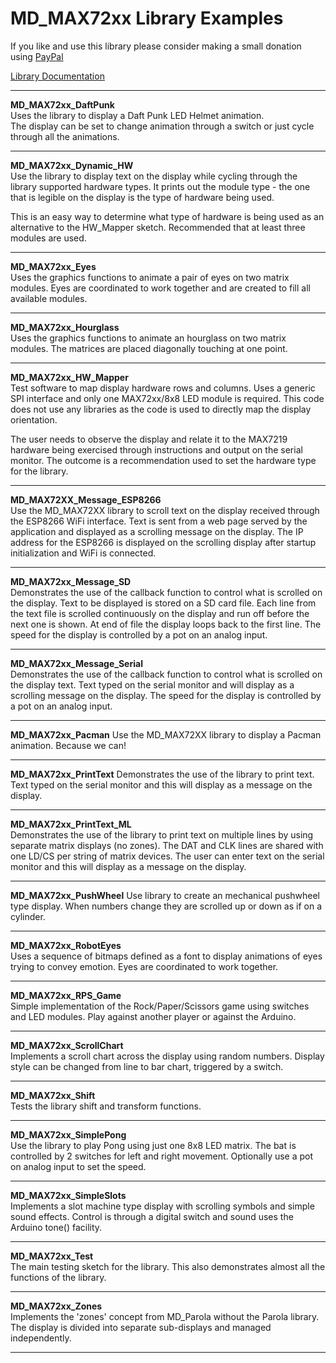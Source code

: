 # MD_MAX72xx Library Examples

If you like and use this library please consider making a small donation 
using [PayPal](https://paypal.me/MajicDesigns/4USD)

[Library Documentation](https://majicdesigns.github.io/MD_MAX72XX/)

<hr>

**MD_MAX72xx_DaftPunk**  
Uses the library to display a Daft Punk LED Helmet animation.  
The display can be set to change animation through a switch or 
just cycle through all the animations.
<hr>

**MD_MAX72xx_Dynamic_HW**  
Use the library to display text on the display while cycling through 
the library supported hardware types. It prints out the module type - 
the one that is legible on the display is the type of hardware being 
used.

This is an easy way to determine what type of hardware is being used 
as an alternative to the HW_Mapper sketch. Recommended that at least 
three modules are used.
<hr>

**MD_MAX72xx_Eyes**  
Uses the graphics functions to animate a pair of eyes on 
two matrix modules. Eyes are coordinated to work together and are
created to fill all available modules.
<hr>

**MD_MAX72xx_Hourglass**  
Uses the graphics functions to animate an hourglass on 
two matrix modules. The matrices are placed diagonally touching
at one point.
<hr>

**MD_MAX72xx_HW_Mapper**  
Test software to map display hardware rows and columns. Uses a 
generic SPI interface and only one MAX72xx/8x8 LED module is required.
This code does not use any libraries as the code is used to directly 
map the display orientation.

The user needs to observe the display 
and relate it to the MAX7219 hardware being exercised through 
instructions and output on the serial monitor. The outcome is a 
recommendation used to set the hardware type for the library.
<hr>

**MD_MAX72XX_Message_ESP8266**  
Use the MD_MAX72XX library to scroll text on the display received 
through the ESP8266 WiFi interface. Text is sent from a web page 
served by the application and displayed as a scrolling message on 
the display. The IP address for the ESP8266 is displayed on the 
scrolling display after startup initialization and WiFi is connected.
<hr>

**MD_MAX72xx_Message_SD**  
Demonstrates the use of the callback function to control what is 
scrolled on the display. Text to be displayed is stored on a SD card file. 
Each line from the text file is scrolled continuously on the display 
and run off before the next one is shown. At end of file the display 
loops back to the first line. The speed for the display is controlled 
by a pot on an analog input.
<hr>

**MD_MAX72xx_Message_Serial**  
Demonstrates the use of the callback function to control what is 
scrolled on the display text. Text typed on the serial monitor 
and will display as a scrolling message on the display. The speed 
for the display is controlled by a pot on an analog input.
<hr>

**MD_MAX72xx_Pacman**
Use the MD_MAX72XX library to display a Pacman animation. Because we can!
<hr>

**MD_MAX72xx_PrintText**
Demonstrates the use of the library to print text. Text typed on 
the serial monitor and this will display as a message on the display.
<hr>

**MD_MAX72xx_PrintText_ML**  
Demonstrates the use of the library to print text on multiple lines by 
using separate matrix displays (no zones). The DAT and CLK lines are 
shared with one LD/CS per string of matrix devices. The user can enter 
text on the serial monitor and this will display as a message on the 
display.
<hr>

**MD_MAX72xx_PushWheel**
Use library to create an mechanical pushwheel type display. 
When numbers change they are scrolled up or down as if on a cylinder.
<hr>

**MD_MAX72xx_RobotEyes**  
Uses a sequence of bitmaps defined as a font to display animations 
of eyes trying to convey emotion. Eyes are coordinated to work together.
<hr>

**MD_MAX72xx_RPS_Game**  
Simple implementation of the Rock/Paper/Scissors game using switches 
and LED modules. Play against another player or against the Arduino.
<hr>

**MD_MAX72xx_ScrollChart**  
Implements a scroll chart across the display using random numbers. 
Display style can be changed from line to bar chart, triggered by a switch.
<hr>

**MD_MAX72xx_Shift**  
Tests the library shift and transform functions.
<hr>

**MD_MAX72xx_SimplePong**  
Use the library to play Pong using just one 8x8 LED matrix.
The bat is controlled by 2 switches for left and right movement.
Optionally use a pot on analog input to set the speed.
<hr>

**MD_MAX72xx_SimpleSlots**  
Implements a slot machine type display with scrolling symbols 
and simple sound effects. Control is through a digital switch 
and sound uses the Arduino tone() facility.
<hr>

**MD_MAX72xx_Test**  
The main testing sketch for the library. This also demonstrates 
almost all the functions of the library.
<hr>

**MD_MAX72xx_Zones**  
Implements the 'zones' concept from MD_Parola without the Parola library. 
The display is divided into separate sub-displays and managed independently.
<hr>
